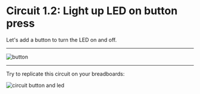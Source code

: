 # Circuit 1.2: Light up LED on button press

Let's add a button to turn the LED on and off.

---

![button](/assets/button.png)

---

Try to replicate this circuit on your breadboards:

![circuit button and led](/assets/circuit-btn.png)
